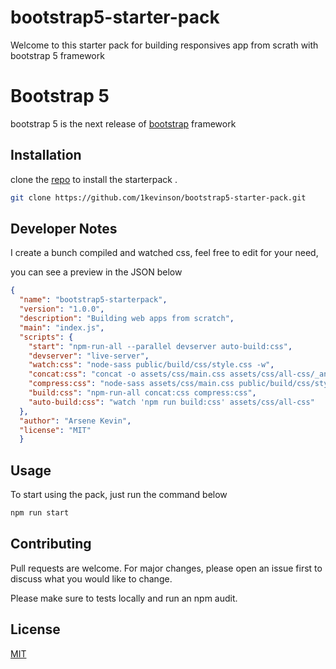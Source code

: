 # bootstrap5-starter-pack
Welcome to this starter pack for building responsives app from scrath with bootstrap 5 framework

# Bootstrap 5 

bootstrap 5 is the next release of [bootstrap](https://github.com/twbs/bootstrap)
framework

## Installation

clone the [repo](https://github.com/1kevinson/bootstrap5-starter-pack.git) to install the starterpack .

```bash
git clone https://github.com/1kevinson/bootstrap5-starter-pack.git
```

## Developer Notes

I create a bunch compiled and watched css, feel free to edit for your need,

you can see a preview in the JSON below

```json
{
  "name": "bootstrap5-starterpack",
  "version": "1.0.0",
  "description": "Building web apps from scratch",
  "main": "index.js",
  "scripts": {
    "start": "npm-run-all --parallel devserver auto-build:css",
    "devserver": "live-server",
    "watch:css": "node-sass public/build/css/style.css -w",
    "concat:css": "concat -o assets/css/main.css assets/css/all-css/_animation.css assets/css/all-css/_global.css assets/css/all-css/_media_queries.css assets/css/all-css/_layouts.css assets/css/all-css/_components.css assets/css/all-css/_pages.css ",
    "compress:css": "node-sass assets/css/main.css public/build/css/style.css --output-style compressed",
    "build:css": "npm-run-all concat:css compress:css",
    "auto-build:css": "watch 'npm run build:css' assets/css/all-css"
  },
  "author": "Arsene Kevin",
  "license": "MIT" 
  }
```

## Usage

To start using the pack, just run the command below

```bash
npm run start
```

## Contributing
Pull requests are welcome. For major changes, please open an issue first to discuss what you would like to change.

Please make sure to tests locally and run an npm audit.

## License
[MIT](https://choosealicense.com/licenses/mit/)
